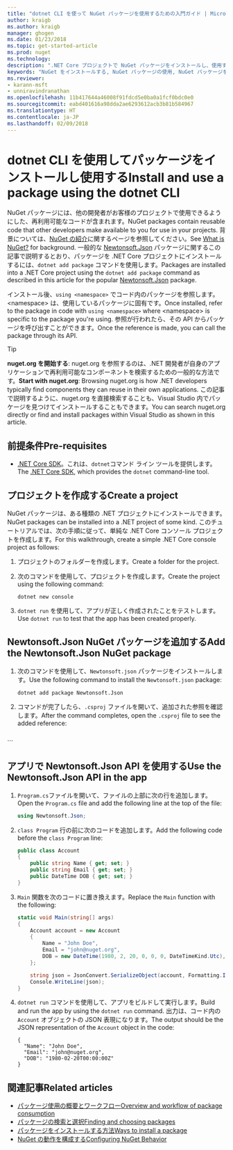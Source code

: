 ```yaml
---
title: "dotnet CLI を使って NuGet パッケージを使用するための入門ガイド | Microsoft Docs"
author: kraigb
ms.author: kraigb
manager: ghogen
ms.date: 01/23/2018
ms.topic: get-started-article
ms.prod: nuget
ms.technology: 
description: ".NET Core プロジェクトで NuGet パッケージをインストールし、使用するプロセスを説明したチュートリアル。"
keywords: "NuGet をインストールする, NuGet パッケージの使用, NuGet パッケージをインストールする, NuGet パッケージ参照, NuGet パッケージを使用する"
ms.reviewer:
- karann-msft
- unniravindranathan
ms.openlocfilehash: 11b417644a46008f91fdcd5e0ba0a1fcf0bdc0e0
ms.sourcegitcommit: eabd401616a98dda2ae6293612acb3b81b584967
ms.translationtype: HT
ms.contentlocale: ja-JP
ms.lasthandoff: 02/09/2018
---
```

# <a name="install-and-use-a-package-using-the-dotnet-cli"></a><span data-ttu-id="0d045-104">dotnet CLI を使用してパッケージをインストールし使用する</span><span class="sxs-lookup"><span data-stu-id="0d045-104">Install and use a package using the dotnet CLI</span></span>

<span data-ttu-id="0d045-105">NuGet パッケージには、他の開発者がお客様のプロジェクトで使用できるようにした、再利用可能なコードが含まれます。</span><span class="sxs-lookup"><span data-stu-id="0d045-105">NuGet packages contain reusable code that other developers make available to you for use in your projects.</span></span> <span data-ttu-id="0d045-106">背景については、[NuGet の紹介](../What-is-NuGet.md)に関するページを参照してください。</span><span class="sxs-lookup"><span data-stu-id="0d045-106">See [What is NuGet?](../What-is-NuGet.md) for background.</span></span> <span data-ttu-id="0d045-107">一般的な [Newtonsoft.Json](https://www.nuget.org/packages/Newtonsoft.Json/) パッケージに関するこの記事で説明するとおり、パッケージを .NET Core プロジェクトにインストールするには、`dotnet add package` コマンドを使用します。</span><span class="sxs-lookup"><span data-stu-id="0d045-107">Packages are installed into a .NET Core project using the `dotnet add package` command as described in this article for the popular [Newtonsoft.Json](https://www.nuget.org/packages/Newtonsoft.Json/) package.</span></span>

<span data-ttu-id="0d045-108">インストール後、`using <namespace>` でコード内のパッケージを参照します。\<namespace\> は、使用しているパッケージに固有です。</span><span class="sxs-lookup"><span data-stu-id="0d045-108">Once installed, refer to the package in code with `using <namespace>` where \<namespace\> is specific to the package you're using.</span></span> <span data-ttu-id="0d045-109">参照が行われたら、その API からパッケージを呼び出すことができます。</span><span class="sxs-lookup"><span data-stu-id="0d045-109">Once the reference is made, you can call the package through its API.</span></span>

> [!Tip]
> <span data-ttu-id="0d045-110">**nuget.org を開始する**: nuget.org を参照するのは、.NET 開発者が自身のアプリケーションで再利用可能なコンポーネントを検索するための一般的な方法です。</span><span class="sxs-lookup"><span data-stu-id="0d045-110">**Start with nuget.org**: Browsing nuget.org is how .NET developers typically find components they can reuse in their own applications.</span></span> <span data-ttu-id="0d045-111">この記事で説明するように、nuget.org を直接検索することも、Visual Studio 内でパッケージを見つけてインストールすることもできます。</span><span class="sxs-lookup"><span data-stu-id="0d045-111">You can search nuget.org directly or find and install packages within Visual Studio as shown in this article.</span></span>

## <a name="pre-requisites"></a><span data-ttu-id="0d045-112">前提条件</span><span class="sxs-lookup"><span data-stu-id="0d045-112">Pre-requisites</span></span>

- <span data-ttu-id="0d045-113">[.NET Core SDK](https://www.microsoft.com/net/download/)。これは、`dotnet`コマンド ライン ツールを提供します。</span><span class="sxs-lookup"><span data-stu-id="0d045-113">The [.NET Core SDK](https://www.microsoft.com/net/download/), which provides the `dotnet` command-line tool.</span></span>

## <a name="create-a-project"></a><span data-ttu-id="0d045-114">プロジェクトを作成する</span><span class="sxs-lookup"><span data-stu-id="0d045-114">Create a project</span></span>

<span data-ttu-id="0d045-115">NuGet パッケージは、ある種類の .NET プロジェクトにインストールできます。</span><span class="sxs-lookup"><span data-stu-id="0d045-115">NuGet packages can be installed into a .NET project of some kind.</span></span> <span data-ttu-id="0d045-116">このチュートリアルでは、次の手順に従って、単純な .NET Core コンソール プロジェクトを作成します。</span><span class="sxs-lookup"><span data-stu-id="0d045-116">For this walkthrough, create a simple .NET Core console project as follows:</span></span>

1. <span data-ttu-id="0d045-117">プロジェクトのフォルダーを作成します。</span><span class="sxs-lookup"><span data-stu-id="0d045-117">Create a folder for the project.</span></span>

1. <span data-ttu-id="0d045-118">次のコマンドを使用して、プロジェクトを作成します。</span><span class="sxs-lookup"><span data-stu-id="0d045-118">Create the project using the following command:</span></span>

    ```cli
    dotnet new console
    ```

1. <span data-ttu-id="0d045-119">`dotnet run` を使用して、アプリが正しく作成されたことをテストします。</span><span class="sxs-lookup"><span data-stu-id="0d045-119">Use `dotnet run` to test that the app has been created properly.</span></span>

## <a name="add-the-newtonsoftjson-nuget-package"></a><span data-ttu-id="0d045-120">Newtonsoft.Json NuGet パッケージを追加する</span><span class="sxs-lookup"><span data-stu-id="0d045-120">Add the Newtonsoft.Json NuGet package</span></span>

1. <span data-ttu-id="0d045-121">次のコマンドを使用して、`Newtonsoft.json` パッケージをインストールします。</span><span class="sxs-lookup"><span data-stu-id="0d045-121">Use the following command to install the `Newtonsoft.json` package:</span></span>

    ```cli
    dotnet add package Newtonsoft.Json
    ```

1. <span data-ttu-id="0d045-122">コマンドが完了したら、`.csproj` ファイルを開いて、追加された参照を確認します。</span><span class="sxs-lookup"><span data-stu-id="0d045-122">After the command completes, open the `.csproj` file to see the added reference:</span></span>

    ```xml
  <ItemGroup>
    <PackageReference Include="Newtonsoft.Json" Version="10.0.3" />
  </ItemGroup>
    ```

## <a name="use-the-newtonsoftjson-api-in-the-app"></a><span data-ttu-id="0d045-123">アプリで Newtonsoft.Json API を使用する</span><span class="sxs-lookup"><span data-stu-id="0d045-123">Use the Newtonsoft.Json API in the app</span></span>

1. <span data-ttu-id="0d045-124">`Program.cs`ファイルを開いて、ファイルの上部に次の行を追加します。</span><span class="sxs-lookup"><span data-stu-id="0d045-124">Open the `Program.cs` file and add the following line at the top of the file:</span></span>

    ```cs
    using Newtonsoft.Json;
    ```

1. <span data-ttu-id="0d045-125">`class Program` 行の前に次のコードを追加します。</span><span class="sxs-lookup"><span data-stu-id="0d045-125">Add the following code before the `class Program` line:</span></span>

    ```cs
    public class Account
    {
        public string Name { get; set; }
        public string Email { get; set; }
        public DateTime DOB { get; set; }
    }
    ```

1. <span data-ttu-id="0d045-126">`Main` 関数を次のコードに置き換えます。</span><span class="sxs-lookup"><span data-stu-id="0d045-126">Replace the `Main` function with the following:</span></span>

    ```cs
    static void Main(string[] args)
    {
        Account account = new Account
        {
            Name = "John Doe",
            Email = "john@nuget.org",
            DOB = new DateTime(1980, 2, 20, 0, 0, 0, DateTimeKind.Utc),
        };

        string json = JsonConvert.SerializeObject(account, Formatting.Indented);
        Console.WriteLine(json);
    }
    ```

1. <span data-ttu-id="0d045-127">`dotnet run` コマンドを使用して、アプリをビルドして実行します。</span><span class="sxs-lookup"><span data-stu-id="0d045-127">Build and run the app by using the `dotnet run` command.</span></span> <span data-ttu-id="0d045-128">出力は、コード内の `Account` オブジェクトの JSON 表現になります。</span><span class="sxs-lookup"><span data-stu-id="0d045-128">The output should be the JSON representation of the `Account` object in the code:</span></span>

    ```output
    {
      "Name": "John Doe",
      "Email": "john@nuget.org",
      "DOB": "1980-02-20T00:00:00Z"
    }
    ```

## <a name="related-articles"></a><span data-ttu-id="0d045-129">関連記事</span><span class="sxs-lookup"><span data-stu-id="0d045-129">Related articles</span></span>

- [<span data-ttu-id="0d045-130">パッケージ使用の概要とワークフロー</span><span class="sxs-lookup"><span data-stu-id="0d045-130">Overview and workflow of package consumption</span></span>](../consume-packages/overview-and-workflow.md)
- [<span data-ttu-id="0d045-131">パッケージの検索と選択</span><span class="sxs-lookup"><span data-stu-id="0d045-131">Finding and choosing packages</span></span>](../consume-packages/finding-and-choosing-packages.md)
- [<span data-ttu-id="0d045-132">パッケージをインストールする方法</span><span class="sxs-lookup"><span data-stu-id="0d045-132">Ways to install a package</span></span>](../consume-packages/ways-to-install-a-package.md)
- [<span data-ttu-id="0d045-133">NuGet の動作を構成する</span><span class="sxs-lookup"><span data-stu-id="0d045-133">Configuring NuGet Behavior</span></span>](../consume-packages/configuring-nuget-behavior.md)
